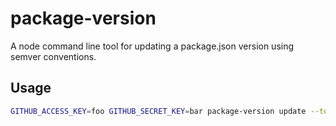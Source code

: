 # package-version
A node command line tool for updating a package.json version using semver conventions.

## Usage 
```bash
GITHUB_ACCESS_KEY=foo GITHUB_SECRET_KEY=bar package-version update --to github --branch develop
```
